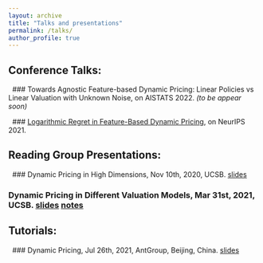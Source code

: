 ```yaml
---
layout: archive
title: "Talks and presentations"
permalink: /talks/
author_profile: true
---
```





## Conference Talks:

&nbsp; ### Towards Agnostic Feature-based Dynamic Pricing: Linear Policies vs Linear Valuation with Unknown Noise, on AISTATS 2022. *(to be appear soon)*

&nbsp; ### [Logarithmic Regret in Feature-Based Dynamic Pricing](https://neurips.cc/virtual/2021/poster/27718), on NeurIPS 2021.


## Reading Group Presentations:

&nbsp; ### Dynamic Pricing in High Dimensions, Nov 10th, 2020, UCSB. [slides](/talks/20201110_reading_group_slides.pdf)

### Dynamic Pricing in Different Valuation Models, Mar 31st, 2021, UCSB. [slides](/talks/0331reading_group_slides.pdf) [notes](/talks/0331reading_group_notes.pdf)

## Tutorials:

&nbsp; ### Dynamic Pricing, Jul 26th, 2021, AntGroup, Beijing, China. [slides](/talks/20210726_Dynamic_Pricing.pdf)

<!--
{% if site.talkmap_link == true %}

<p style="text-decoration:underline;"><a href="/talkmap.html">See a map of all the places I've given a talk!</a></p>

{% endif %}

{% for post in site.talks reversed %}
  {% include archive-single-talk.html %}
{% endfor %}
-->